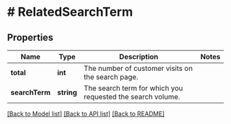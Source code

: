 # # RelatedSearchTerm

## Properties

Name | Type | Description | Notes
------------ | ------------- | ------------- | -------------
**total** | **int** | The number of customer visits on the search page. |
**searchTerm** | **string** | The search term for which you requested the search volume. |

[[Back to Model list]](../../README.md#models) [[Back to API list]](../../README.md#endpoints) [[Back to README]](../../README.md)
